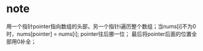# note

用一个指针pointer指向数组的头部，另一个指针i遍历整个数组；当nums[i]不为0时，nums[pointer] = nums[i]; pointer往后挪一位；
最后将pointer后面的位置全部用0补全；
